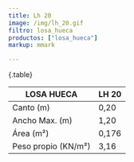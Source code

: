```yaml
---
title: Lh 20
image: /img/lh_20.gif
filtro: losa_hueca
productos: ["losa_hueca"]
markup: mmark

---
```

{.table}

|LOSA HUECA|LH 20|
|--- |--- |
|Canto (m)|0,20|
|Ancho Max. (m)|1,20|
|Área (m²)|0,176|
|Peso propio (KN/m²)|3,16|
